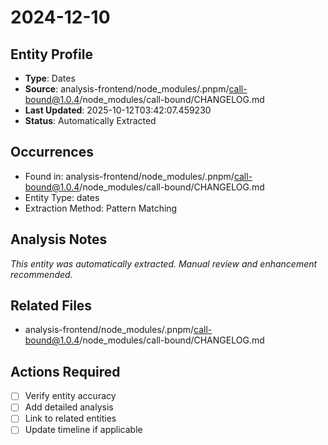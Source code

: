 # 2024-12-10

## Entity Profile
- **Type**: Dates
- **Source**: analysis-frontend/node_modules/.pnpm/call-bound@1.0.4/node_modules/call-bound/CHANGELOG.md
- **Last Updated**: 2025-10-12T03:42:07.459230
- **Status**: Automatically Extracted

## Occurrences
- Found in: analysis-frontend/node_modules/.pnpm/call-bound@1.0.4/node_modules/call-bound/CHANGELOG.md
- Entity Type: dates
- Extraction Method: Pattern Matching

## Analysis Notes
*This entity was automatically extracted. Manual review and enhancement recommended.*

## Related Files
- analysis-frontend/node_modules/.pnpm/call-bound@1.0.4/node_modules/call-bound/CHANGELOG.md

## Actions Required
- [ ] Verify entity accuracy
- [ ] Add detailed analysis
- [ ] Link to related entities
- [ ] Update timeline if applicable
